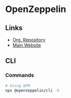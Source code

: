 # OpenZeppelin

<!--
https://github.com/eternaexchange/contract
https://www.udemy.com/courses/search/?src=ukw&q=openzeppelin
-->

## Links

- [Org. Repository](https://github.com/OpenZeppelin)
- [Main Website](https://openzeppelin.com/)

## CLI

### Commands

```sh
# Using NPM
npx @openzeppelin/cli -h
```

